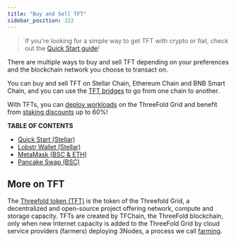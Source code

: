 ```yaml
---
title: "Buy and Sell TFT"
sidebar_position: 322
---
```




> If you're looking for a simple way to get TFT with crypto or fiat, check out the [Quick Start guide](tft_lobstr_short_guide)!

There are multiple ways to buy and sell TFT depending on your preferences and the blockchain network you choose to transact on. 

You can buy and sell TFT on Stellar Chain, Ethereum Chain and BNB Smart Chain, and you can use the [TFT bridges](../tft_bridges/tft_bridges.md) to go from one chain to another.

With TFTs, you can [deploy workloads](../../system_administrators/tfgrid3_getstarted/tfgrid3_getstarted.md) on the ThreeFold Grid and benefit from [staking discounts](../../../knowledge_base/cloud_toc/pricing_toc/staking_discount_levels.md) up to 60%!

**TABLE OF CONTENTS**

- [Quick Start (Stellar)](tft_lobstr_short_guide.md)
- [Lobstr Wallet (Stellar)](tft_lobstr_complete_guide.md)
- [MetaMask (BSC & ETH)](tft_metamask.md)
- [Pancake Swap (BSC)](./pancakeswap.md)

## More on TFT

The [Threefold token (TFT)](../threefold_token.md) is the token of the Threefold Grid, a decentralized and open-source project offering network, compute and storage capacity. TFTs are created by TFChain, the ThreeFold blockchain, only when new Internet capacity is added to the ThreeFold Grid by cloud service providers (farmers) deploying 3Nodes, a process we call [farming](../../../../../farmers/intro).